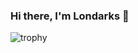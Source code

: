 ### Hi there, I'm Londarks 👋

![trophy](https://github-profile-trophy.vercel.app/?username=londarks&theme=onedark)
